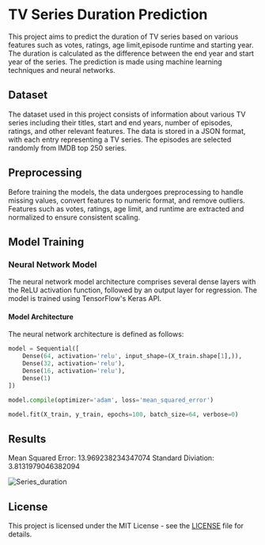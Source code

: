 
# TV Series Duration Prediction

This project aims to predict the duration of TV series based on various features such as votes, ratings, age limit,episode runtime and starting year. The duration is calculated as the difference between the end year and start year of the series. The prediction is made using machine learning techniques and neural networks.

## Dataset

The dataset used in this project consists of information about various TV series including their titles, start and end years, number of episodes, ratings, and other relevant features. The data is stored in a JSON format, with each entry representing a TV series. The episodes are selected randomly from IMDB top 250 series.

## Preprocessing

Before training the models, the data undergoes preprocessing to handle missing values, convert features to numeric format, and remove outliers. Features such as votes, ratings, age limit, and runtime are extracted and normalized to ensure consistent scaling.

## Model Training

### Neural Network Model

The neural network model architecture comprises several dense layers with the ReLU activation function, followed by an output layer for regression. The model is trained using TensorFlow's Keras API.

#### Model Architecture

The neural network architecture is defined as follows:

```python
model = Sequential([
    Dense(64, activation='relu', input_shape=(X_train.shape[1],)),
    Dense(32, activation='relu'),
    Dense(16, activation='relu'),
    Dense(1)
])

model.compile(optimizer='adam', loss='mean_squared_error')

model.fit(X_train, y_train, epochs=100, batch_size=64, verbose=0)

```
## Results

Mean Squared Error: 13.969238234347074
Standard Diviation: 3.8131979046382094

![Series_duration](https://github.com/U25B3/BuildingAI-project/assets/80511413/9b667201-d95c-42f8-b41e-6f1f6e51b8b5)

## License

This project is licensed under the MIT License - see the [LICENSE](LICENSE) file for details.
